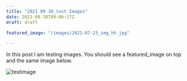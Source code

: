```yaml
---
title: "2021 09 30_test Images"
date: 2021-09-30T09:06:17Z
draft: draft

featured_image: "/images/2021-07-23_img_hh.jpg"

---
```


In this post I am testing images.
You should see a featured_image on top and the same image below.

![testimage](/images/2021-07-23_img_hh.jpg)